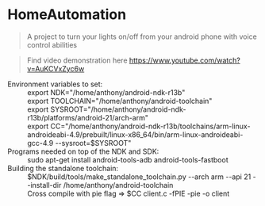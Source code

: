 # HomeAutomation
> A project to turn your lights on/off from your android phone with voice control abilities 

> Find video demonstration here https://www.youtube.com/watch?v=AuKCVxZyc6w

<dl>
  <dt>Environment variables to set:</dt>
    <dd>export NDK="/home/anthony/android-ndk-r13b"</dd>
    <dd>export TOOLCHAIN="/home/anthony/android-toolchain"</dd>
    <dd>export SYSROOT="/home/anthony/android-ndk-r13b/platforms/android-21/arch-arm"</dd>
    <dd>export CC="/home/anthony/android-ndk-r13b/toolchains/arm-linux-androideabi-4.9/prebuilt/linux-x86_64/bin/arm-linux-androideabi-gcc-4.9 --sysroot=$SYSROOT"</dd>

  
  <dt>Programs needed on top of the NDK and SDK:</dt>
    <dd>sudo apt-get install android-tools-adb android-tools-fastboot</dd>
  
  <dt>Building the standalone toolchain:</dt>
    <dd>$NDK/build/tools/make_standalone_toolchain.py --arch arm --api 21 --install-dir /home/anthony/android-toolchain</dd>

<dd>Cross compile with pie flag => $CC client.c -fPIE -pie -o client</dd>
</dl>
